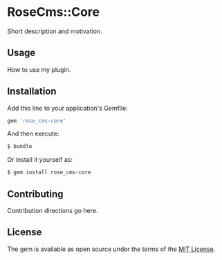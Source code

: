 # RoseCms::Core
Short description and motivation.

## Usage
How to use my plugin.

## Installation
Add this line to your application's Gemfile:

```ruby
gem 'rose_cms-core'
```

And then execute:
```bash
$ bundle
```

Or install it yourself as:
```bash
$ gem install rose_cms-core
```

## Contributing
Contribution directions go here.

## License
The gem is available as open source under the terms of the [MIT License](https://opensource.org/licenses/MIT).

